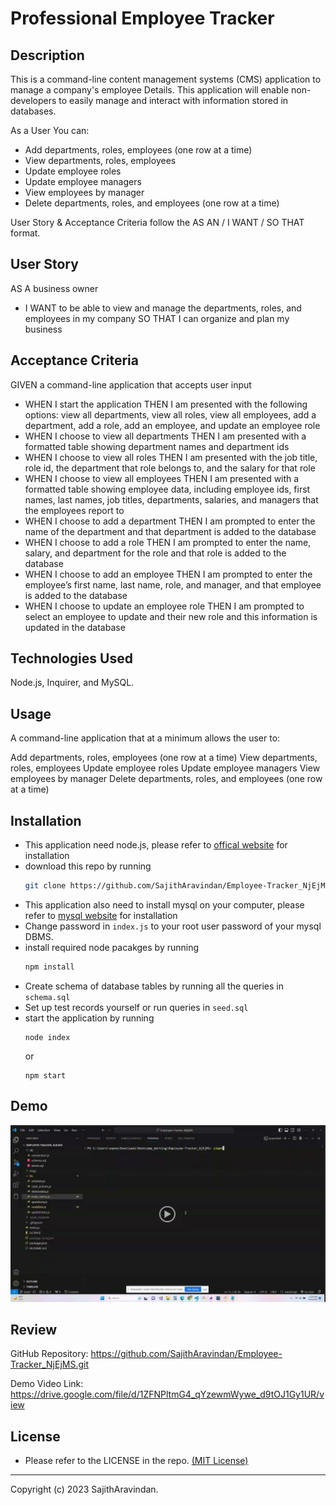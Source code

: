 # Professional Employee Tracker

## Description
This is a command-line content management systems (CMS) application to manage a company's employee Details. This application will enable  non-developers to easily manage and interact with information stored in databases.

As a User You can:
* Add departments, roles, employees (one row at a time)
* View departments, roles, employees
* Update employee roles
* Update employee managers
* View employees by manager
* Delete departments, roles, and employees (one row at a time) 

User Story & Acceptance Criteria follow the AS AN / I WANT / SO THAT format.

## User Story
AS A business owner
* I WANT to be able to view and manage the departments, roles, and employees in my company
    SO THAT I can organize and plan my business

## Acceptance Criteria

GIVEN a command-line application that accepts user input

* WHEN I start the application
    THEN I am presented with the following options: view all departments, view all roles, view all employees, add a department, add a role, add an employee, and update an employee role
* WHEN I choose to view all departments
    THEN I am presented with a formatted table showing department names and department ids
* WHEN I choose to view all roles
    THEN I am presented with the job title, role id, the department that role belongs to, and the salary for that role
* WHEN I choose to view all employees
    THEN I am presented with a formatted table showing employee data, including employee ids, first names, last names, job titles, departments, salaries, and managers that the employees report to
* WHEN I choose to add a department
    THEN I am prompted to enter the name of the department and that department is added to the database
* WHEN I choose to add a role
    THEN I am prompted to enter the name, salary, and department for the role and that role is added to the database
* WHEN I choose to add an employee
    THEN I am prompted to enter the employee’s first name, last name, role, and manager, and that employee is added to the database
* WHEN I choose to update an employee role
    THEN I am prompted to select an employee to update and their new role and this information is updated in the database


## Technologies Used
Node.js, Inquirer, and MySQL.

## Usage
A command-line application that at a minimum allows the user to:

Add departments, roles, employees (one row at a time)
View departments, roles, employees
Update employee roles
Update employee managers
View employees by manager
Delete departments, roles, and employees (one row at a time)

## Installation
* This application need node.js, please refer to [offical website](https://nodejs.org/en/download/) for installation
* download this repo by running
    ```bash
    git clone https://github.com/SajithAravindan/Employee-Tracker_NjEjMS.git
    ```
* This application also need to install mysql on your computer, please refer to [mysql website](https://www.mysql.com/downloads/) for installation
* Change password in ```index.js``` to your root user password of your mysql DBMS.
* install required node pacakges by running
    ```bash
    npm install
    ```
* Create schema of database tables by running all the queries in ```schema.sql```
* Set up test records yourself or run queries in ```seed.sql```
* start the application by running
    ```
    node index
    ```
    or
    ```
    npm start
    ```

## Demo

[![Watch the video](./imgs/demo.jpg)](https://drive.google.com/file/d/1ZFNPltmG4_qYzewmWywe_d9tOJ1Gy1UR/view)

## Review

GitHub Repository: https://github.com/SajithAravindan/Employee-Tracker_NjEjMS.git

Demo Video Link: https://drive.google.com/file/d/1ZFNPltmG4_qYzewmWywe_d9tOJ1Gy1UR/view


## License
* Please refer to the LICENSE in the repo. <a href="https://github.com/SajithAravindan/readme-generator-NJS/blob/main/LICENSE">(MIT License)</a>


---

Copyright (c) 2023 SajithAravindan.

